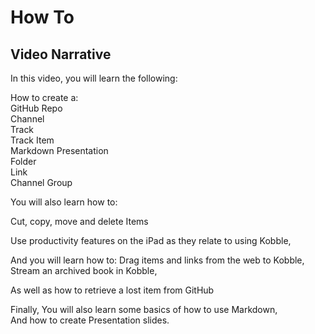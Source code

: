 # How To
## Video Narrative

In this video, you will learn the following:

How to create a:  
GitHub Repo   
Channel   
Track  
Track Item  
Markdown 
Presentation  
Folder  
Link  
Channel Group

You will also learn how to:

Cut, copy, move and delete Items  

Use productivity features on the iPad as they relate to using Kobble,

And you will learn how to:
Drag items and links from the web to Kobble,  
Stream an archived book in Kobble,  

As well as how to retrieve a lost item from GitHub

Finally,
You will also learn some basics of how to use Markdown,  
And how to create Presentation slides.


